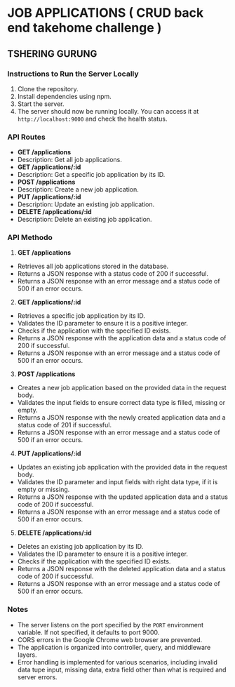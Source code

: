 # JOB APPLICATIONS ( CRUD back end takehome challenge )


## TSHERING GURUNG


### Instructions to Run the Server Locally

1. Clone the repository.
2. Install dependencies using npm.
3. Start the server.
4. The server should now be running locally. You can access it at `http://localhost:9000` and check the health status.

### API Routes

- **GET /applications**
- Description: Get all job applications.
- **GET /applications/:id**
- Description: Get a specific job application by its ID.
- **POST /applications**
- Description: Create a new job application.
- **PUT /applications/:id**
- Description: Update an existing job application.
- **DELETE /applications/:id**
- Description: Delete an existing job application.

### API Methodo

1. **GET /applications**
- Retrieves all job applications stored in the database.
- Returns a JSON response with a status code of 200 if successful.
- Returns a JSON response with an error message and a status code of 500 if an error occurs.

2. **GET /applications/:id**
- Retrieves a specific job application by its ID.
- Validates the ID parameter to ensure it is a positive integer.
- Checks if the application with the specified ID exists.
- Returns a JSON response with the application data and a status code of 200 if successful.
- Returns a JSON response with an error message and a status code of 500 if an error occurs.

3. **POST /applications**
- Creates a new job application based on the provided data in the request body.
- Validates the input fields to ensure correct data type is filled, missing or empty.
- Returns a JSON response with the newly created application data and a status code of 201   if successful.
- Returns a JSON response with an error message and a status code of 500 if an error occurs.

4. **PUT /applications/:id**
- Updates an existing job application with the provided data in the request body.
- Validates the ID parameter and input fields with right data type, if it is empty or missing.
- Returns a JSON response with the updated application data and a status code of 200 if successful.
- Returns a JSON response with an error message and a status code of 500 if an error occurs.

5. **DELETE /applications/:id**
- Deletes an existing job application by its ID.
- Validates the ID parameter to ensure it is a positive integer.
- Checks if the application with the specified ID exists.
- Returns a JSON response with the deleted application data and a status code of 200 if successful.
- Returns a JSON response with an error message and a status code of 500 if an error occurs.

### Notes

- The server listens on the port specified by the `PORT` environment variable. If not specified, it defaults to port 9000.
- CORS errors in the Google Chrome web browser are prevented.
- The application is organized into controller, query, and middleware layers.
- Error handling is implemented for various scenarios, including invalid data tupe input, missing data, extra field other than what is required and server errors.
